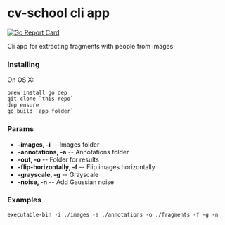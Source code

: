 # cv-school cli app
[![Go Report Card](https://goreportcard.com/badge/github.com/t1maccapp/cv-school)](https://goreportcard.com/report/github.com/t1maccapp/cv-school)

Cli app for extracting fragments with people from images

### Installing

On OS X:

```
brew install go dep
git clone `this repo`
dep ensure
go build `app folder`
```

### Params
* **-images, -i** -- Images folder
* **-annotations, -a** -- Annotations folder
* **-out, -o** -- Folder for results
* **-flip-horizontally, -f** -- Flip images horizontally
* **-grayscale, -g** -- Grayscale
* **-noise, -n** -- Add Gaussian noise

### Examples

```
executable-bin -i ./images -a ./annotations -o ./fragments -f -g -n
```